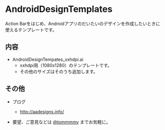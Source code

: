 # AndroidDesignTemplates

Action Barをはじめ、Androidアプリのだいたいのデザインを作成したいときに使えるテンプレートです。

## 内容

 * AndroidDesignTempates_xxhdpi.ai
 	* xxhdpi用（1080x1280）のテンプレートです。
 	* その他のサイズはそのうち追加します。

## その他

 * ブログ
 	* http://aadesigns.info/

 * 要望、ご意見などは [@tommmmy](https://twitter.com/tommmmy) までお気軽に。